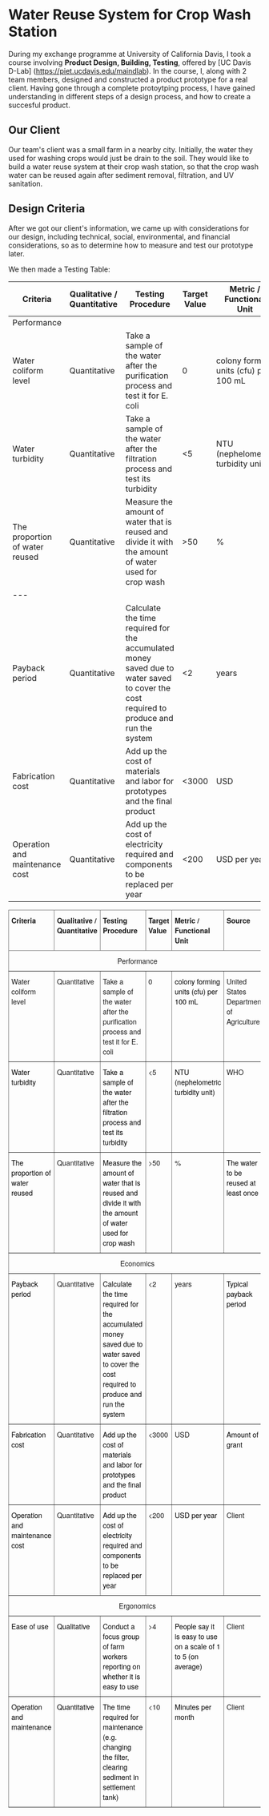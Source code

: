 # Water Reuse System for Crop Wash Station

During my exchange programme at University of California Davis, I took a course involving **Product Design, Building, Testing**, offered by [UC Davis D-Lab] (https://piet.ucdavis.edu/maindlab). In the course, I, along with 2 team members, designed and constructed a product prototype for a real client. Having gone through a complete protoytping process, I have gained understanding in different steps of a design process, and how to create a succesful product. 

## Our Client

Our team's client was a small farm in a nearby city. Initially, the water they used for washing crops would just be drain to the soil. They would like to build a water reuse system at their crop wash station, so that the crop wash water can be reused again after sediment removal, filtration, and UV sanitation.

## Design Criteria

After we got our client's information, we came up with considerations for our design, including technical, social, environmental, and financial considerations, so as to determine how to measure and test our prototype later.

We then made a Testing Table:

|Criteria|Qualitative / Quantitative|Testing Procedure|Target Value|Metric / Functional Unit|Source|
|-|-|-|-|-|-|
|Performance|
|Water coliform level|Quantitative|Take a sample of the water after the purification process and test it for E. coli|0|colony forming units (cfu) per 100 mL|United States Department of Agriculture|
|Water turbidity|Quantitative|Take a sample of the water after the filtration process and test its turbidity|<5|NTU (nephelometric turbidity unit)|WHO|
|The proportion of water reused|Quantitative|Measure the amount of water that is reused and divide it with the amount of water used for crop wash|>50|%|The water to be reused at least once|
|---
|Payback period|Quantitative|Calculate the time required for the accumulated money saved due to water saved to cover the cost required to produce and run the system|<2|years|Typical payback period|
|Fabrication cost|Quantitative|Add up the cost of materials and labor for prototypes and the final product|<3000|USD|Amount of grant|
|Operation and maintenance cost|Quantitative|Add up the cost of electricity required and components to be replaced per year|<200|USD per year|Client|

<style type="text/css">
.tg  {border-collapse:collapse;border-spacing:0;}
.tg td{border-color:black;border-style:solid;border-width:1px;font-family:"Source Sans Pro","Helvetica Neue",Helvetica,Arial,sans-serif;font-size:14px;
  overflow:hidden;padding:10px 5px;word-break:normal;}
.tg th{border-color:black;border-style:solid;border-width:1px;font-family:"Source Sans Pro","Helvetica Neue",Helvetica,Arial,sans-serif;font-size:14px;
  font-weight:normal;overflow:hidden;padding:10px 5px;word-break:normal;}
.tg .tg-c3ow{border-color:inherit;text-align:center;vertical-align:top}
.tg .tg-fymr{border-color:inherit;font-weight:bold;text-align:left;vertical-align:top}
.tg .tg-0pky{border-color:inherit;text-align:left;vertical-align:top}
</style>
<table class="tg">
<thead>
  <tr>
    <th class="tg-fymr">Criteria</th>
    <th class="tg-fymr">Qualitative / Quantitative</th>
    <th class="tg-fymr">Testing Procedure</th>
    <th class="tg-fymr">Target Value</th>
    <th class="tg-fymr">Metric / Functional Unit</th>
    <th class="tg-fymr">Source</th>
  </tr>
</thead>
<tbody>
  <tr>
    <td class="tg-c3ow" colspan="6">Performance</td>
  </tr>
  <tr>
    <td class="tg-0pky">Water coliform level</td>
    <td class="tg-0pky">Quantitative</td>
    <td class="tg-0pky">Take a sample of the water after the purification process and test it for E. coli</td>
    <td class="tg-0pky">0</td>
    <td class="tg-0pky"><span style="font-weight:400;font-style:normal;text-decoration:none;color:#000;background-color:transparent">colony forming units (cfu) per 100 mL</span></td>
    <td class="tg-0pky">United States Department of Agriculture</td>
  </tr>
  <tr>
    <td class="tg-0pky"><span style="font-weight:400;text-decoration:none;color:#000;background-color:transparent">Water turbidity</span></td>
    <td class="tg-0pky">Quantitative</td>
    <td class="tg-0pky"><span style="font-weight:400;font-style:normal;text-decoration:none;color:#000;background-color:transparent">Take a sample of the water after the filtration process and test its turbidity</span></td>
    <td class="tg-0pky">&lt;5</td>
    <td class="tg-0pky"><span style="font-weight:400;font-style:normal;text-decoration:none;color:#000;background-color:transparent">NTU (nephelometric turbidity unit)</span></td>
    <td class="tg-0pky">WHO</td>
  </tr>
  <tr>
    <td class="tg-0pky"><span style="font-weight:400;text-decoration:none;color:#000;background-color:transparent">The proportion of water reused</span></td>
    <td class="tg-0pky">Quantitative</td>
    <td class="tg-0pky"><span style="font-weight:400;font-style:normal;text-decoration:none;color:#000;background-color:transparent">Measure the amount of water that is reused and divide it with the amount of water used for crop wash</span></td>
    <td class="tg-0pky">&gt;50</td>
    <td class="tg-0pky">%</td>
    <td class="tg-0pky"><span style="font-weight:400;font-style:normal;text-decoration:none;color:#000;background-color:transparent">The water to be reused at least once</span></td>
  </tr>
  <tr>
    <td class="tg-c3ow" colspan="6">Economics</td>
  </tr>
  <tr>
    <td class="tg-0pky"><span style="font-weight:400;text-decoration:none;color:#000;background-color:transparent">Payback period</span></td>
    <td class="tg-0pky">Quantitative</td>
    <td class="tg-0pky"><span style="font-weight:400;font-style:normal;text-decoration:none;color:#000;background-color:transparent">Calculate the time required for the accumulated money saved due to water saved to cover the cost required to produce and run the system</span></td>
    <td class="tg-0pky">&lt;2</td>
    <td class="tg-0pky">years</td>
    <td class="tg-0pky"><span style="font-weight:400;font-style:normal;text-decoration:none;color:#000;background-color:transparent">Typical payback period</span></td>
  </tr>
  <tr>
    <td class="tg-0pky"><span style="font-weight:400;text-decoration:none;color:#000;background-color:transparent">Fabrication cost</span></td>
    <td class="tg-0pky">Quantitative</td>
    <td class="tg-0pky"><span style="font-weight:400;font-style:normal;text-decoration:none;color:#000;background-color:transparent">Add up the cost of materials and labor for prototypes and the final product</span></td>
    <td class="tg-0pky">&lt;3000</td>
    <td class="tg-0pky">USD</td>
    <td class="tg-0pky"><span style="font-weight:400;font-style:normal;text-decoration:none;color:#000;background-color:transparent">Amount of grant</span></td>
  </tr>
  <tr>
    <td class="tg-0pky"><span style="font-weight:400;text-decoration:none;color:#000;background-color:transparent">Operation and maintenance cost</span></td>
    <td class="tg-0pky">Quantitative</td>
    <td class="tg-0pky"><span style="font-weight:400;font-style:normal;text-decoration:none;color:#000;background-color:transparent">Add up the cost of electricity required and components to be replaced per year</span></td>
    <td class="tg-0pky">&lt;200</td>
    <td class="tg-0pky"><span style="font-weight:400;font-style:normal;text-decoration:none;color:#000;background-color:transparent">USD per year</span></td>
    <td class="tg-0pky">Client</td>
  </tr>
  <tr>
    <td class="tg-c3ow" colspan="6">Ergonomics</td>
  </tr>
  <tr>
    <td class="tg-0pky"><span style="font-weight:400;font-style:normal;text-decoration:none;color:#000;background-color:transparent">Ease of use</span></td>
    <td class="tg-0pky"><span style="font-weight:400;font-style:normal;text-decoration:none;color:#000;background-color:transparent">Qualitative</span></td>
    <td class="tg-0pky"><span style="font-weight:400;font-style:normal;text-decoration:none;color:#000;background-color:transparent">Conduct a focus group of farm workers reporting on whether it is easy to use</span></td>
    <td class="tg-0pky">&gt;4</td>
    <td class="tg-0pky"><span style="font-weight:400;font-style:normal;text-decoration:none;color:#000;background-color:transparent">People say it is easy to use on a scale of 1 to 5 (on average)</span></td>
    <td class="tg-0pky">Client</td>
  </tr>
  <tr>
    <td class="tg-0pky"><span style="font-weight:400;font-style:normal;text-decoration:none;color:#000;background-color:transparent">Operation and maintenance</span></td>
    <td class="tg-0pky"><span style="font-weight:400;font-style:normal;text-decoration:none;color:#000;background-color:transparent">Quantitative</span></td>
    <td class="tg-0pky"><span style="font-weight:400;font-style:normal;text-decoration:none;color:#000;background-color:transparent">The time required for maintenance (e.g. changing the filter, clearing sediment in settlement tank)</span></td>
    <td class="tg-0pky">&lt;10</td>
    <td class="tg-0pky"><span style="font-weight:400;font-style:normal;text-decoration:none;color:#000;background-color:transparent">Minutes per month</span></td>
    <td class="tg-0pky">Client</td>
  </tr>
</tbody>
</table>



